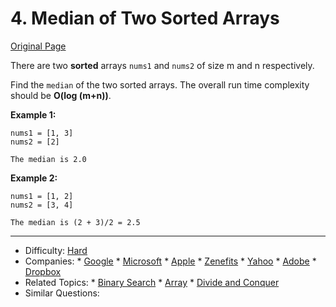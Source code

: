 # 4. Median of Two Sorted Arrays

[Original Page](https://leetcode.com/problems/median-of-two-sorted-arrays/description/)

There are two **sorted** arrays `nums1` and `nums2` of size m and n respectively.

Find the `median` of the two sorted arrays. The overall run time complexity should be **O(log (m+n))**.

**Example 1:**
```
nums1 = [1, 3]
nums2 = [2]

The median is 2.0
```

**Example 2:**
```
nums1 = [1, 2]
nums2 = [3, 4]

The median is (2 + 3)/2 = 2.5
```

---
* Difficulty: [Hard](https://leetcode.com/problemset/all/?difficulty=Hard)
* Companies: * [Google](https://leetcode.com/company/google/) * [Microsoft](https://leetcode.com/company/microsoft/) * [Apple](https://leetcode.com/company/apple/) * [Zenefits](https://leetcode.com/company/zenefits/)  * [Yahoo](https://leetcode.com/company/yahoo/)  * [Adobe](https://leetcode.com/company/adobe/)  * [Dropbox](https://leetcode.com/company/dropbox/) 
* Related Topics: * [Binary Search](https://leetcode.com/tag/binary-search/)  * [Array](https://leetcode.com/tag/array/) * [Divide and Conquer](https://leetcode.com/tag/divide-and-conquer/)
* Similar Questions: 
